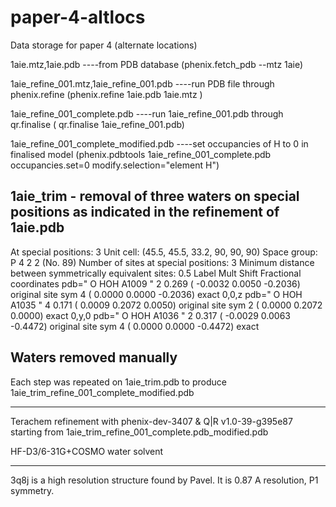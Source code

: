 # paper-4-altlocs
Data storage for paper 4 (alternate locations)

1aie.mtz,1aie.pdb   ----from PDB database (phenix.fetch_pdb --mtz 1aie)

1aie_refine_001.mtz,1aie_refine_001.pdb  ----run PDB file through phenix.refine (phenix.refine 1aie.pdb 1aie.mtz )

1aie_refine_001_complete.pdb  ----run 1aie_refine_001.pdb through qr.finalise ( qr.finalise 1aie_refine_001.pdb)

1aie_refine_001_complete_modified.pdb  ----set occupancies of H to 0 in finalised model (phenix.pdbtools 1aie_refine_001_complete.pdb occupancies.set=0 modify.selection="element H")

1aie_trim - removal of three waters on special positions as indicated in the refinement of 1aie.pdb
-------
At special positions: 3
  Unit cell: (45.5, 45.5, 33.2, 90, 90, 90)
  Space group: P 4 2 2 (No. 89)
  Number of sites at special positions: 3
    Minimum distance between symmetrically equivalent sites: 0.5
    Label                   Mult   Shift    Fractional coordinates
    pdb=" O   HOH A1009 "     2    0.269 ( -0.0032   0.0050  -0.2036) original
                          site sym 4     (  0.0000   0.0000  -0.2036) exact
                                                    0,0,z
    pdb=" O   HOH A1035 "     4    0.171 (  0.0009   0.2072   0.0050) original
                          site sym 2     (  0.0000   0.2072   0.0000) exact
                                                    0,y,0
    pdb=" O   HOH A1036 "     2    0.317 ( -0.0029   0.0063  -0.4472) original
                          site sym 4     (  0.0000   0.0000  -0.4472) exact

Waters removed manually
--------

Each step was repeated on 1aie_trim.pdb to produce 1aie_trim_refine_001_complete_modified.pdb

------------------------
Terachem refinement with phenix-dev-3407 & Q|R v1.0-39-g395e87 starting from 1aie_trim_refine_001_complete.pdb_modified.pdb

HF-D3/6-31G+COSMO water solvent

-----------------------

3q8j is a high resolution structure found by Pavel.
It is 0.87 A resolution, P1 symmetry. 
